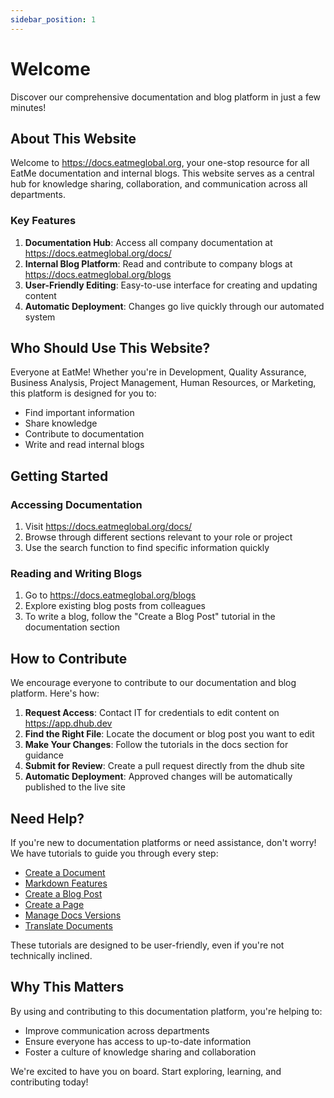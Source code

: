 ```yaml
---
sidebar_position: 1
---
```


# Welcome

Discover our comprehensive documentation and blog platform in just a few minutes!

## About This Website

Welcome to https://docs.eatmeglobal.org, your one-stop resource for all EatMe documentation and internal blogs. This website serves as a central hub for knowledge sharing, collaboration, and communication across all departments.

### Key Features

1. **Documentation Hub**: Access all company documentation at https://docs.eatmeglobal.org/docs/
2. **Internal Blog Platform**: Read and contribute to company blogs at https://docs.eatmeglobal.org/blogs
3. **User-Friendly Editing**: Easy-to-use interface for creating and updating content
4. **Automatic Deployment**: Changes go live quickly through our automated system

## Who Should Use This Website?

Everyone at EatMe! Whether you're in Development, Quality Assurance, Business Analysis, Project Management, Human Resources, or Marketing, this platform is designed for you to:

- Find important information
- Share knowledge
- Contribute to documentation
- Write and read internal blogs

## Getting Started

### Accessing Documentation

1. Visit https://docs.eatmeglobal.org/docs/
2. Browse through different sections relevant to your role or project
3. Use the search function to find specific information quickly

### Reading and Writing Blogs

1. Go to https://docs.eatmeglobal.org/blogs
2. Explore existing blog posts from colleagues
3. To write a blog, follow the "Create a Blog Post" tutorial in the documentation section

## How to Contribute

We encourage everyone to contribute to our documentation and blog platform. Here's how:

1. **Request Access**: Contact IT for credentials to edit content on https://app.dhub.dev
2. **Find the Right File**: Locate the document or blog post you want to edit
3. **Make Your Changes**: Follow the tutorials in the docs section for guidance
4. **Submit for Review**: Create a pull request directly from the dhub site
5. **Automatic Deployment**: Approved changes will be automatically published to the live site

## Need Help?

If you're new to documentation platforms or need assistance, don't worry! We have tutorials to guide you through every step:

- [Create a Document](create-a-document)
- [Markdown Features](markdown-features)
- [Create a Blog Post](create-a-blog-post)
- [Create a Page](create-a-page)
- [Manage Docs Versions](manage-docs-versions)
- [Translate Documents](translate-your-site)

These tutorials are designed to be user-friendly, even if you're not technically inclined.

## Why This Matters

By using and contributing to this documentation platform, you're helping to:

- Improve communication across departments
- Ensure everyone has access to up-to-date information
- Foster a culture of knowledge sharing and collaboration

We're excited to have you on board. Start exploring, learning, and contributing today!
